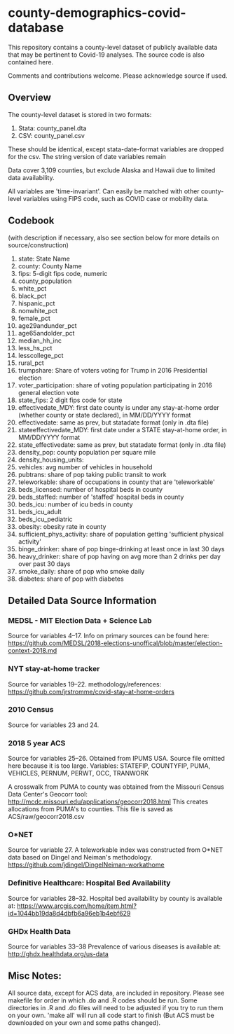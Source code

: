 # county-demographics-covid-database
This repository contains a county-level dataset of publicly available data that may be pertinent to Covid-19 analyses. The source code is also contained here.

Comments and contributions welcome. Please acknowledge source if used.

## Overview

The county-level dataset is stored in two formats: 
1. Stata: county_panel.dta
2. CSV: county_panel.csv

These should be identical, except stata-date-format variables are dropped for the csv.  The string version of date variables remain

Data cover 3,109 counties, but exclude Alaska and Hawaii due to limited data availability.

All variables are 'time-invariant'. Can easily be matched with other county-level variables using FIPS code, such as COVID case or mobility data.

## Codebook 
(with description if necessary, also see section below for more details on source/construction)

1. state: State Name
2. county: County Name
3. fips: 5-digit fips code, numeric
4. county_population
5. white_pct
6. black_pct
7. hispanic_pct
8. nonwhite_pct
9. female_pct
10. age29andunder_pct
11. age65andolder_pct
12. median_hh_inc
13. less_hs_pct
14. lesscollege_pct
15. rural_pct
16. trumpshare: Share of voters voting for Trump in 2016 Presidential election
17. voter_participation: share of voting population participating in 2016 general election vote
18. state_fips: 2 digit fips code for state
19. effectivedate_MDY: first date county is under any stay-at-home order (whether county or state declared), in MM/DD/YYYY format
20. effectivedate: same as prev, but statadate format (only in .dta file)
21. stateeffectivedate_MDY: first date under a STATE stay-at-home order, in MM/DD/YYYY format
22. state_effectivedate: same as prev, but statadate format (only in .dta file)
23. density_pop: county population per square mile
24. density_housing_units: 
25. vehicles: avg number of vehicles in household
26. pubtrans: share of pop taking public transit to work
27. teleworkable: share of occupations in county that are 'teleworkable'
28. beds_licensed: number of hospital beds in county
29. beds_staffed:  number of 'staffed' hospital beds in county
30. beds_icu: number of icu beds in county
31. beds_icu_adult
32. beds_icu_pediatric
33. obesity: obesity rate in county
34. sufficient_phys_activity: share of population getting 'sufficient physical activity'
35. binge_drinker: share of pop binge-drinking at least once in last 30 days
36. heavy_drinker: share of pop having on avg more than 2 drinks per day over past 30 days
37. smoke_daily: share of pop who smoke daily
38. diabetes: share of pop with diabetes



## Detailed Data Source Information

### MEDSL - MIT Election Data + Science Lab
Source for variables 4&ndash;17. 
Info on primary sources can be found here: https://github.com/MEDSL/2018-elections-unoffical/blob/master/election-context-2018.md


### NYT stay-at-home tracker
Source for variables 19&ndash;22.
methodology/references: https://github.com/jrstromme/covid-stay-at-home-orders

### 2010 Census
Source for variables 23 and 24. 

### 2018 5 year ACS
Source for variables 25&ndash;26.
Obtained from IPUMS USA. Source file omitted here because it is too large.
Variables: STATEFIP, COUNTYFIP, PUMA, VEHICLES, PERNUM, PERWT, OCC, TRANWORK

A crosswalk from PUMA to county was obtained from the Missouri Census Data Center's Geocorr tool: http://mcdc.missouri.edu/applications/geocorr2018.html
This creates allocations from PUMA's to counties. This file is saved as ACS/raw/geocorr2018.csv

### O*NET 
Source for variable 27.
A teleworkable index was constructed from O*NET data based on Dingel and Neiman's methodology.
https://github.com/jdingel/DingelNeiman-workathome

### Definitive Healthcare: Hospital Bed Availability 
Source for variables 28&ndash;32.
Hospital bed availability by county is available at:
https://www.arcgis.com/home/item.html?id=1044bb19da8d4dbfb6a96eb1b4ebf629

### GHDx Health Data
Source for variables 33&ndash;38
Prevalence of various diseases is available at:
http://ghdx.healthdata.org/us-data

## Misc Notes:
All source data, except for ACS data, are included in repository. Please see makefile for order in which .do and .R codes should be run. Some directories in .R and .do files will need to be adjusted if you try to run them on your own. 'make all' will run all code start to finish (But ACS must be downloaded on your own and some paths changed).




